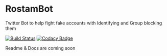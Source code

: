 
# RostamBot
Twitter Bot to help fight fake accounts with Identifying and Group blocking them

[![Build Status](https://github.com/hameds/RostamBot/workflows/ASP.NET%20Core%20CI/badge.svg)](https://github.com/Hameds/RostamBot/actions)
[![Codacy Badge](https://api.codacy.com/project/badge/Grade/e6f5e765d78347d485e5b6e9dc66d019)](https://www.codacy.com/app/Hameds/RostamBot?utm_source=github.com&amp;utm_medium=referral&amp;utm_content=Hameds/RostamBot&amp;utm_campaign=Badge_Grade)

Readme & Docs are coming soon
